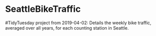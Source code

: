 # SeattleBikeTraffic
#TidyTuesday project from 2019-04-02: Details the weekly bike traffic, averaged over all years, for each counting station in Seattle.
